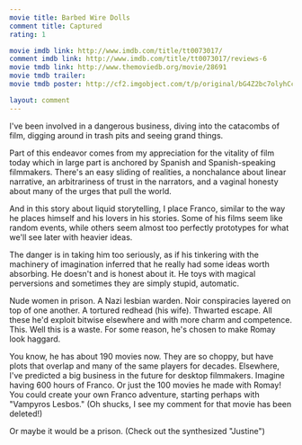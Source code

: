```yaml
---
movie title: Barbed Wire Dolls
comment title: Captured
rating: 1

movie imdb link: http://www.imdb.com/title/tt0073017/
comment imdb link: http://www.imdb.com/title/tt0073017/reviews-6
movie tmdb link: http://www.themoviedb.org/movie/28691
movie tmdb trailer: 
movie tmdb poster: http://cf2.imgobject.com/t/p/original/bG4Z2bc7olyhCc342RzIdYInACP.jpg

layout: comment
---
```


I've been involved in a dangerous business, diving into the catacombs of film, digging around in trash pits and seeing grand things.

Part of this endeavor comes from my appreciation for the vitality of film today which in large part is anchored by Spanish and Spanish-speaking filmmakers. There's an easy sliding of realities, a nonchalance about linear narrative, an arbitrariness of trust in the narrators, and a vaginal honesty about many of the urges that pull the world.

And in this story about liquid storytelling, I place Franco, similar to the way he places himself and his lovers in his stories. Some of his films seem like random events, while others seem almost too perfectly prototypes for what we'll see later with heavier ideas.

The danger is in taking him too seriously, as if his tinkering with the machinery of imagination inferred that he really had some ideas worth absorbing. He doesn't and is honest about it. He toys with magical perversions and sometimes they are simply stupid, automatic.

Nude women in prison. A Nazi lesbian warden. Noir conspiracies layered on top of one another. A tortured redhead (his wife). Thwarted escape. All these he'd exploit bitwise elsewhere and with more charm and competence. This. Well this is a waste. For some reason, he's chosen to make Romay look haggard.

You know, he has about 190 movies now. They are so choppy, but have plots that overlap and many of the same players for decades. Elsewhere, I've predicted a big business in the future for desktop filmmakers. Imagine having 600 hours of Franco. Or just the 100 movies he made with Romay! You could create your own Franco adventure, starting perhaps with "Vampyros Lesbos." (Oh shucks, I see my comment for that movie has been deleted!)

Or maybe it would be a prison. (Check out the synthesized "Justine")